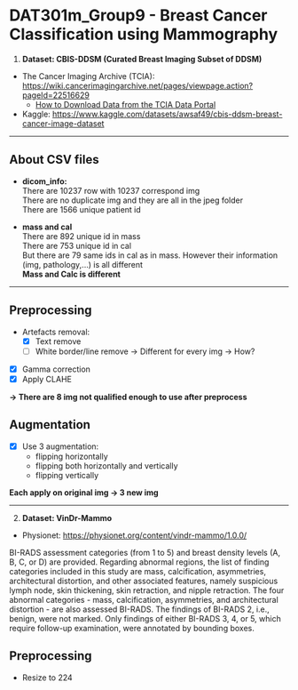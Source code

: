 # DAT301m_Group9 - Breast Cancer Classification using Mammography

1. **Dataset: CBIS-DDSM (Curated Breast Imaging Subset of DDSM)**
- The Cancer Imaging Archive (TCIA): https://wiki.cancerimagingarchive.net/pages/viewpage.action?pageId=22516629
  + [How to Download Data from the TCIA Data Portal](https://www.youtube.com/watch?v=NO48XtdHTic&t=3s)
- Kaggle: https://www.kaggle.com/datasets/awsaf49/cbis-ddsm-breast-cancer-image-dataset
---
## About CSV files
* **dicom_info:**<br>
There are 10237 row with 10237 correspond img<br>
There are no duplicate img and they are all in the jpeg folder<br>
There are 1566 unique patient id

* **mass and cal**<br>
There are 892 unique id in mass<br>
There are 753 unique id in cal<br>
But there are 79 same ids in cal as in mass. However their information (img, pathology,...) is all different<br>
**Mass and Calc is different**

---
## Preprocessing
- Artefacts removal:
  + [x] Text remove
  + [ ] White border/line remove &rarr; Different for every img &rarr; How?
- [x] Gamma correction
- [x] Apply CLAHE 

**&rarr; There are 8 img not qualified enough to use after preprocess**

## Augmentation
- [x] Use 3 augmentation:
  + flipping horizontally
  + flipping both horizontally and vertically
  + flipping vertically

**Each apply on original img &rarr; 3 new img** 

---
2. **Dataset: VinDr-Mammo**
- Physionet: https://physionet.org/content/vindr-mammo/1.0.0/

BI-RADS assessment categories (from 1 to 5) and breast density levels (A, B, C, or D) are provided. Regarding abnormal regions, the list of finding categories included in this study are mass, calcification, asymmetries, architectural distortion, and other associated features, namely suspicious lymph node, skin thickening, skin retraction, and nipple retraction. The four abnormal categories - mass, calcification, asymmetries, and architectural distortion - are also assessed BI-RADS. The findings of BI-RADS 2, i.e., benign, were not marked. Only findings of either BI-RADS 3, 4, or 5, which require follow-up examination, were annotated by bounding boxes.

## Preprocessing
- Resize to 224


